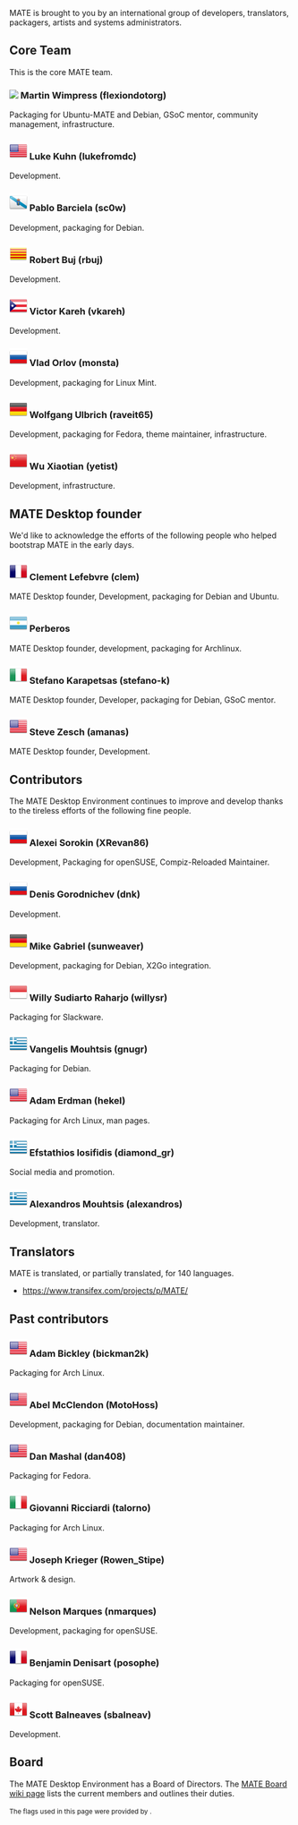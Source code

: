 <!--
.. link:
.. description:
.. tags:
.. date: 2011-12-05 07:25:21
.. title: Team
.. slug: team
-->

MATE is brought to you by an international group of developers,
translators, packagers, artists and systems administrators.

## Core Team

This is the core MATE team.

### ![](/assets/img/flags/32/United%20Kingdom\(Great%20Britain\).png) Martin Wimpress (flexiondotorg)

Packaging for Ubuntu-MATE and Debian, GSoC mentor, community management, infrastructure.

### ![](/assets/img/flags/32/USA.png) Luke Kuhn (lukefromdc)

Development.

### ![](/assets/img/flags/32/Galicia.png) Pablo Barciela (sc0w)

Development, packaging for Debian.

### ![](/assets/img/flags/32/Catalonia.png) Robert Buj (rbuj)

Development.

### ![](/assets/img/flags/32/Puerto%20Rico.png) Victor Kareh (vkareh)

Development.

### ![](/assets/img/flags/32/Russian%20Federation.png) Vlad Orlov (monsta)

Development, packaging for Linux Mint.

### ![](/assets/img/flags/32/Germany.png) Wolfgang Ulbrich (raveit65)

Development, packaging for Fedora, theme maintainer, infrastructure.

### ![](/assets/img/flags/32/China.png) Wu Xiaotian (yetist)

Development, infrastructure.



## MATE Desktop founder

We'd like to acknowledge the efforts of the following people who
helped bootstrap MATE in the early days.

### ![](/assets/img/flags/32/France.png) Clement Lefebvre (clem)

MATE Desktop founder, Development, packaging for Debian and Ubuntu.

### ![](/assets/img/flags/32/Argentina.png) Perberos

MATE Desktop founder, development, packaging for Archlinux.

### ![](/assets/img/flags/32/Italy.png) Stefano Karapetsas (stefano-k)

MATE Desktop founder, Developer, packaging for Debian, GSoC mentor.

### ![](/assets/img/flags/32/USA.png) Steve Zesch (amanas)

MATE Desktop founder, Development.



## Contributors

The MATE Desktop Environment continues to improve and develop thanks
to the tireless efforts of the following fine people.

### ![](/assets/img/flags/32/Russian%20Federation.png) Alexei Sorokin (XRevan86)

Development, Packaging for openSUSE, Compiz-Reloaded Maintainer.

### ![](/assets/img/flags/32/Russian%20Federation.png) Denis Gorodnichev (dnk)

Development.

### ![](/assets/img/flags/32/Germany.png) Mike Gabriel (sunweaver)

Development, packaging for Debian, X2Go integration.

### ![](/assets/img/flags/32/Indonesia.png) Willy Sudiarto Raharjo (willysr)

Packaging for Slackware.

### ![](/assets/img/flags/32/Greece.png) Vangelis Mouhtsis (gnugr)

Packaging for Debian.

### ![](/assets/img/flags/32/USA.png) Adam Erdman (hekel)

Packaging for Arch Linux, man pages.

### ![](/assets/img/flags/32/Greece.png) Efstathios Iosifidis (diamond_gr)

Social media and promotion.

### ![](/assets/img/flags/32/Greece.png) Alexandros Mouhtsis (alexandros)

Development, translator.



## Translators

MATE is translated, or partially translated, for 140 languages.

  * <https://www.transifex.com/projects/p/MATE/>



## Past contributors

### ![](/assets/img/flags/32/USA.png) Adam Bickley (bickman2k)

Packaging for Arch Linux.

### ![](/assets/img/flags/32/USA.png) Abel McClendon (MotoHoss)

Development, packaging for Debian, documentation maintainer.

### ![](/assets/img/flags/32/USA.png) Dan Mashal (dan408)

Packaging for Fedora.

### ![](/assets/img/flags/32/Italy.png) Giovanni Ricciardi (talorno)

Packaging for Arch Linux.

### ![](/assets/img/flags/32/USA.png) Joseph Krieger (Rowen_Stipe)

Artwork & design.

### ![](/assets/img/flags/32/Portugal.png) Nelson Marques (nmarques)

Development, packaging for openSUSE.

### ![](/assets/img/flags/32/France.png) Benjamin Denisart (posophe)

Packaging for openSUSE.

### ![](/assets/img/flags/32/Canada.png) Scott Balneaves (sbalneav)

Development.



## Board

The MATE Desktop Environment has a Board of Directors. The
[MATE Board wiki page](http://wiki.mate-desktop.com/board)
lists the current members and outlines their duties.

<small>
The flags used in this page were provided by <http://www.icondrawer.com>.
</small>
